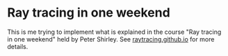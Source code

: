 # Ray tracing in one weekend

This is me trying to implement what is explained in the course "Ray tracing in one weekend" held by Peter Shirley.
See [raytracing.github.io](https://raytracing.github.io/) for more details.
